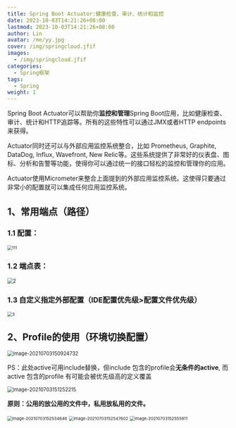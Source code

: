 ```yaml
---
title: Spring Boot Actuator:健康检查、审计、统计和监控
date: 2023-10-03T14:21:26+08:00
lastmod: 2023-10-03T14:21:26+08:00
author: Lin
avatar: /me/yy.jpg
cover: /img/springcloud.jfif
images:
  - /img/springcloud.jfif
categories:
  - Spring框架
tags:
  - Spring
weight: 1
---
```

Spring Boot Actuator可以帮助你**监控和管理**Spring Boot应用，比如健康检查、审计、统计和HTTP追踪等。所有的这些特性可以通过JMX或者HTTP endpoints来获得。

Actuator同时还可以与外部应用监控系统整合，比如 Prometheus, Graphite, DataDog, Influx, Wavefront, New Relic等。这些系统提供了非常好的仪表盘、图标、分析和告警等功能，使得你可以通过统一的接口轻松的监控和管理你的应用。

Actuator使用Micrometer来整合上面提到的外部应用监控系统。这使得只要通过非常小的配置就可以集成任何应用监控系统。

## 1、常用端点（路径）

### 1.1 配置：

<img src="https://cdn.jsdelivr.net/gh/recordnote/cdn/img/111.png" alt="111" style="zoom: 67%;" /> 

### 1.2 端点表：

<img src="https://cdn.jsdelivr.net/gh/recordnote/cdn/img/2.png" alt="2" style="zoom: 80%;" /> 

### 1.3 自定义指定外部配置（**IDE配置优先级>配置文件优先级**）

<img src="https://cdn.jsdelivr.net/gh/recordnote/cdn/img/3.png" alt="3" style="zoom: 67%;" /> 

## 2、Profile的使用（环境切换配置）

<img src="https://cdn.jsdelivr.net/gh/recordnote/cdn/img/4.png" alt="image-20210703150924732" style="zoom:80%;" /> 

PS：此处active可用include替换，但include 包含的profile会**无条件的active**, 而active 包含的profile 有可能会被优先级高的定义覆盖

<img src="https://cdn.jsdelivr.net/gh/recordnote/cdn/img/image-2021070352215.png" alt="image-20210703151252215" style="zoom:80%;" /> 

**原则：公用的放公用的文件中，私用放私用的文件。**

<img src="https://cdn.jsdelivr.net/gh/recordnote/cdn/img/image-20703152534646.png" alt="image-20210703152534646" style="zoom: 67%;" /> 

<img src="https://cdn.jsdelivr.net/gh/recordnote/cdn/img/image-20210703157602.png" alt="image-20210703152547602" style="zoom:67%;" /> 

<img src="https://cdn.jsdelivr.net/gh/recordnote/cdn/img/image-20210752555911.png" alt="image-20210703152555911" style="zoom: 67%;" /> 
